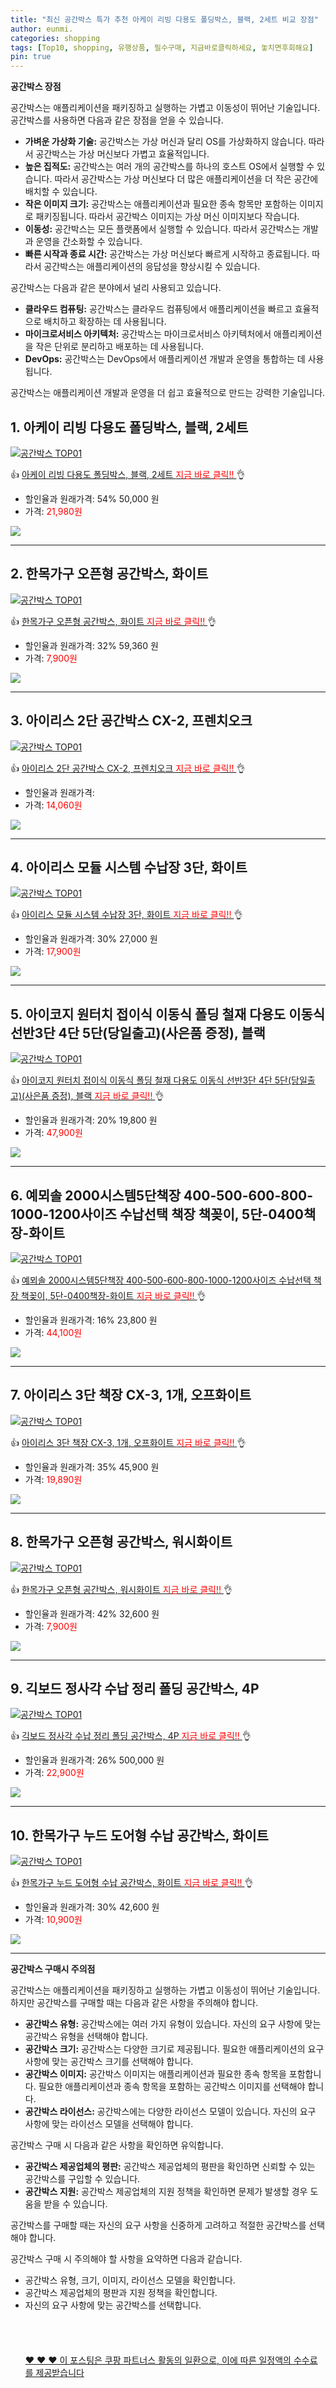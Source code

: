 ```yaml
---
title: "최신 공간박스 특가 추천 아케이 리빙 다용도 폴딩박스, 블랙, 2세트 비교 장점"
author: eunmi.
categories: shopping
tags: [Top10, shopping, 유행상품, 필수구매, 지금바로클릭하세요, 놓치면후회해요]
pin: true
---
```

**공간박스 장점**

공간박스는 애플리케이션을 패키징하고 실행하는 가볍고 이동성이 뛰어난 기술입니다. 공간박스를 사용하면 다음과 같은 장점을 얻을 수 있습니다.

* **가벼운 가상화 기술:** 공간박스는 가상 머신과 달리 OS를 가상화하지 않습니다. 따라서 공간박스는 가상 머신보다 가볍고 효율적입니다.
* **높은 집적도:** 공간박스는 여러 개의 공간박스를 하나의 호스트 OS에서 실행할 수 있습니다. 따라서 공간박스는 가상 머신보다 더 많은 애플리케이션을 더 작은 공간에 배치할 수 있습니다.
* **작은 이미지 크기:** 공간박스는 애플리케이션과 필요한 종속 항목만 포함하는 이미지로 패키징됩니다. 따라서 공간박스 이미지는 가상 머신 이미지보다 작습니다.
* **이동성:** 공간박스는 모든 플랫폼에서 실행할 수 있습니다. 따라서 공간박스는 개발과 운영을 간소화할 수 있습니다.
* **빠른 시작과 종료 시간:** 공간박스는 가상 머신보다 빠르게 시작하고 종료됩니다. 따라서 공간박스는 애플리케이션의 응답성을 향상시킬 수 있습니다.

공간박스는 다음과 같은 분야에서 널리 사용되고 있습니다.

* **클라우드 컴퓨팅:** 공간박스는 클라우드 컴퓨팅에서 애플리케이션을 빠르고 효율적으로 배치하고 확장하는 데 사용됩니다.
* **마이크로서비스 아키텍처:** 공간박스는 마이크로서비스 아키텍처에서 애플리케이션을 작은 단위로 분리하고 배포하는 데 사용됩니다.
* **DevOps:** 공간박스는 DevOps에서 애플리케이션 개발과 운영을 통합하는 데 사용됩니다.

공간박스는 애플리케이션 개발과 운영을 더 쉽고 효율적으로 만드는 강력한 기술입니다.

   

## 1. 아케이 리빙 다용도 폴딩박스, 블랙, 2세트

[![공간박스 TOP01](https://thumbnail6.coupangcdn.com/thumbnails/remote/230x230ex/image/retail/images/5463039901910734-36d068f6-164f-4203-a9e9-ad68183dc00c.jpg)](https://link.coupang.com/re/AFFSDP?lptag=AF3617701&subid=GithubCoopas&pageKey=6437221605&traceid=V0-153&itemId=13773959247&vendorItemId=81024521933)


👍 [아케이 리빙 다용도 폴딩박스, 블랙, 2세트 <font color=red> 지금 바로 클릭!! </font> ](https://link.coupang.com/re/AFFSDP?lptag=AF3617701&subid=GithubCoopas&pageKey=6437221605&traceid=V0-153&itemId=13773959247&vendorItemId=81024521933) 👌 


- 할인율과 원래가격: 54%  50,000   원
- 가격: <span style='color:red'>21,980원</span>

[![](/discount_price.png)](https://link.coupang.com/re/AFFSDP?lptag=AF3617701&subid=GithubCoopas&pageKey=6437221605&traceid=V0-153&itemId=13773959247&vendorItemId=81024521933)

---


   

## 2. 한목가구 오픈형 공간박스, 화이트

[![공간박스 TOP01](https://thumbnail6.coupangcdn.com/thumbnails/remote/230x230ex/image/product/image/vendoritem/2018/10/24/3131023942/bd494bcc-7e66-422f-ab71-ca339ca69739.jpg)](https://link.coupang.com/re/AFFSDP?lptag=AF3617701&subid=GithubCoopas&pageKey=19360184&traceid=V0-153&itemId=77687763&vendorItemId=3131023942)


👍 [한목가구 오픈형 공간박스, 화이트 <font color=red> 지금 바로 클릭!! </font> ](https://link.coupang.com/re/AFFSDP?lptag=AF3617701&subid=GithubCoopas&pageKey=19360184&traceid=V0-153&itemId=77687763&vendorItemId=3131023942) 👌 


- 할인율과 원래가격: 32%  59,360   원
- 가격: <span style='color:red'>7,900원</span>

[![](/discount_price.png)](https://link.coupang.com/re/AFFSDP?lptag=AF3617701&subid=GithubCoopas&pageKey=19360184&traceid=V0-153&itemId=77687763&vendorItemId=3131023942)

---


   

## 3. 아이리스 2단 공간박스 CX-2, 프렌치오크

[![공간박스 TOP01](https://thumbnail9.coupangcdn.com/thumbnails/remote/230x230ex/image/retail/images/12659937092375597-dce8c4b9-e6aa-4735-b979-d12d197c6aa4.jpg)](https://link.coupang.com/re/AFFSDP?lptag=AF3617701&subid=GithubCoopas&pageKey=2110017&traceid=V0-153&itemId=70622031&vendorItemId=3114220991)


👍 [아이리스 2단 공간박스 CX-2, 프렌치오크 <font color=red> 지금 바로 클릭!! </font> ](https://link.coupang.com/re/AFFSDP?lptag=AF3617701&subid=GithubCoopas&pageKey=2110017&traceid=V0-153&itemId=70622031&vendorItemId=3114220991) 👌 


- 할인율과 원래가격: 
- 가격: <span style='color:red'>14,060원</span>

[![](/discount_price.png)](https://link.coupang.com/re/AFFSDP?lptag=AF3617701&subid=GithubCoopas&pageKey=2110017&traceid=V0-153&itemId=70622031&vendorItemId=3114220991)

---


   

## 4. 아이리스 모듈 시스템 수납장 3단, 화이트

[![공간박스 TOP01](https://thumbnail7.coupangcdn.com/thumbnails/remote/230x230ex/image/retail/images/3487498396431412-90dc71cf-0b9c-48ee-8223-a42fbeff6ff2.jpg)](https://link.coupang.com/re/AFFSDP?lptag=AF3617701&subid=GithubCoopas&pageKey=59518360&traceid=V0-153&itemId=205279393&vendorItemId=3486948424)


👍 [아이리스 모듈 시스템 수납장 3단, 화이트 <font color=red> 지금 바로 클릭!! </font> ](https://link.coupang.com/re/AFFSDP?lptag=AF3617701&subid=GithubCoopas&pageKey=59518360&traceid=V0-153&itemId=205279393&vendorItemId=3486948424) 👌 


- 할인율과 원래가격: 30%  27,000   원
- 가격: <span style='color:red'>17,900원</span>

[![](/discount_price.png)](https://link.coupang.com/re/AFFSDP?lptag=AF3617701&subid=GithubCoopas&pageKey=59518360&traceid=V0-153&itemId=205279393&vendorItemId=3486948424)

---


   

## 5. 아이코지 원터치 접이식 이동식 폴딩 철재 다용도 이동식 선반3단 4단 5단(당일출고)(사은품 증정), 블랙

[![공간박스 TOP01](https://thumbnail6.coupangcdn.com/thumbnails/remote/230x230ex/image/vendor_inventory/f53d/0139f1d500f2bb3e70d1b8757626e016cd1ee268beeaf72ec9253fdbf2c6.jpg)](https://link.coupang.com/re/AFFSDP?lptag=AF3617701&subid=GithubCoopas&pageKey=6161811923&traceid=V0-153&itemId=14623342202&vendorItemId=80398216215)


👍 [아이코지 원터치 접이식 이동식 폴딩 철재 다용도 이동식 선반3단 4단 5단(당일출고)(사은품 증정), 블랙 <font color=red> 지금 바로 클릭!! </font> ](https://link.coupang.com/re/AFFSDP?lptag=AF3617701&subid=GithubCoopas&pageKey=6161811923&traceid=V0-153&itemId=14623342202&vendorItemId=80398216215) 👌 


- 할인율과 원래가격: 20%  19,800   원
- 가격: <span style='color:red'>47,900원</span>

[![](/discount_price.png)](https://link.coupang.com/re/AFFSDP?lptag=AF3617701&subid=GithubCoopas&pageKey=6161811923&traceid=V0-153&itemId=14623342202&vendorItemId=80398216215)

---


   

## 6. 예뫼솔 2000시스템5단책장 400-500-600-800-1000-1200사이즈 수납선택 책장 책꽂이, 5단-0400책장-화이트

[![공간박스 TOP01](https://thumbnail9.coupangcdn.com/thumbnails/remote/230x230ex/image/vendor_inventory/d5f7/a4a186a5cf5a5862cc580d94f7ecf985d11284be8b2bd64f47793e7abe7d.jpg)](https://link.coupang.com/re/AFFSDP?lptag=AF3617701&subid=GithubCoopas&pageKey=236181497&traceid=V0-153&itemId=749020100&vendorItemId=4891400390)


👍 [예뫼솔 2000시스템5단책장 400-500-600-800-1000-1200사이즈 수납선택 책장 책꽂이, 5단-0400책장-화이트 <font color=red> 지금 바로 클릭!! </font> ](https://link.coupang.com/re/AFFSDP?lptag=AF3617701&subid=GithubCoopas&pageKey=236181497&traceid=V0-153&itemId=749020100&vendorItemId=4891400390) 👌 


- 할인율과 원래가격: 16%  23,800   원
- 가격: <span style='color:red'>44,100원</span>

[![](/discount_price.png)](https://link.coupang.com/re/AFFSDP?lptag=AF3617701&subid=GithubCoopas&pageKey=236181497&traceid=V0-153&itemId=749020100&vendorItemId=4891400390)

---


   

## 7. 아이리스 3단 책장 CX-3, 1개, 오프화이트

[![공간박스 TOP01](https://thumbnail6.coupangcdn.com/thumbnails/remote/230x230ex/image/retail/images/2970578052242417-5c966b91-8a3c-484e-b96e-cc913fc49c87.jpg)](https://link.coupang.com/re/AFFSDP?lptag=AF3617701&subid=GithubCoopas&pageKey=19416709&traceid=V0-153&itemId=77925162&vendorItemId=73245825886)


👍 [아이리스 3단 책장 CX-3, 1개, 오프화이트 <font color=red> 지금 바로 클릭!! </font> ](https://link.coupang.com/re/AFFSDP?lptag=AF3617701&subid=GithubCoopas&pageKey=19416709&traceid=V0-153&itemId=77925162&vendorItemId=73245825886) 👌 


- 할인율과 원래가격: 35%  45,900   원
- 가격: <span style='color:red'>19,890원</span>

[![](/discount_price.png)](https://link.coupang.com/re/AFFSDP?lptag=AF3617701&subid=GithubCoopas&pageKey=19416709&traceid=V0-153&itemId=77925162&vendorItemId=73245825886)

---


   

## 8. 한목가구 오픈형 공간박스, 워시화이트

[![공간박스 TOP01](https://thumbnail10.coupangcdn.com/thumbnails/remote/230x230ex/image/retail/images/2017/04/20/10/5/3ea6f923-3551-42db-97b1-a807f8f891d5.jpg)](https://link.coupang.com/re/AFFSDP?lptag=AF3617701&subid=GithubCoopas&pageKey=19360184&traceid=V0-153&itemId=77687764&vendorItemId=3131023946)


👍 [한목가구 오픈형 공간박스, 워시화이트 <font color=red> 지금 바로 클릭!! </font> ](https://link.coupang.com/re/AFFSDP?lptag=AF3617701&subid=GithubCoopas&pageKey=19360184&traceid=V0-153&itemId=77687764&vendorItemId=3131023946) 👌 


- 할인율과 원래가격: 42%  32,600   원
- 가격: <span style='color:red'>7,900원</span>

[![](/discount_price.png)](https://link.coupang.com/re/AFFSDP?lptag=AF3617701&subid=GithubCoopas&pageKey=19360184&traceid=V0-153&itemId=77687764&vendorItemId=3131023946)

---


   

## 9. 긱보드 정사각 수납 정리 폴딩 공간박스, 4P

[![공간박스 TOP01](https://thumbnail8.coupangcdn.com/thumbnails/remote/230x230ex/image/vendor_inventory/a425/6927f94cd4bbcbd80d31305e0feabeba0e3ebb0702984266d67749d55c71.jpg)](https://link.coupang.com/re/AFFSDP?lptag=AF3617701&subid=GithubCoopas&pageKey=7401357981&traceid=V0-153&itemId=19157683183&vendorItemId=86276438695)


👍 [긱보드 정사각 수납 정리 폴딩 공간박스, 4P <font color=red> 지금 바로 클릭!! </font> ](https://link.coupang.com/re/AFFSDP?lptag=AF3617701&subid=GithubCoopas&pageKey=7401357981&traceid=V0-153&itemId=19157683183&vendorItemId=86276438695) 👌 


- 할인율과 원래가격: 26%  500,000   원
- 가격: <span style='color:red'>22,900원</span>

[![](/discount_price.png)](https://link.coupang.com/re/AFFSDP?lptag=AF3617701&subid=GithubCoopas&pageKey=7401357981&traceid=V0-153&itemId=19157683183&vendorItemId=86276438695)

---


   

## 10. 한목가구 누드 도어형 수납 공간박스, 화이트

[![공간박스 TOP01](https://thumbnail10.coupangcdn.com/thumbnails/remote/230x230ex/image/retail/images/4345229409107029-917b6370-a2d9-4d90-8a46-7c8c598a5226.jpg)](https://link.coupang.com/re/AFFSDP?lptag=AF3617701&subid=GithubCoopas&pageKey=19112037&traceid=V0-153&itemId=76707676&vendorItemId=3128868855)


👍 [한목가구 누드 도어형 수납 공간박스, 화이트 <font color=red> 지금 바로 클릭!! </font> ](https://link.coupang.com/re/AFFSDP?lptag=AF3617701&subid=GithubCoopas&pageKey=19112037&traceid=V0-153&itemId=76707676&vendorItemId=3128868855) 👌 


- 할인율과 원래가격: 30%  42,600   원
- 가격: <span style='color:red'>10,900원</span>

[![](/discount_price.png)](https://link.coupang.com/re/AFFSDP?lptag=AF3617701&subid=GithubCoopas&pageKey=19112037&traceid=V0-153&itemId=76707676&vendorItemId=3128868855)

---
**공간박스 구매시 주의점**

공간박스는 애플리케이션을 패키징하고 실행하는 가볍고 이동성이 뛰어난 기술입니다. 하지만 공간박스를 구매할 때는 다음과 같은 사항을 주의해야 합니다.

* **공간박스 유형:** 공간박스에는 여러 가지 유형이 있습니다. 자신의 요구 사항에 맞는 공간박스 유형을 선택해야 합니다.
* **공간박스 크기:** 공간박스는 다양한 크기로 제공됩니다. 필요한 애플리케이션의 요구 사항에 맞는 공간박스 크기를 선택해야 합니다.
* **공간박스 이미지:** 공간박스 이미지는 애플리케이션과 필요한 종속 항목을 포함합니다. 필요한 애플리케이션과 종속 항목을 포함하는 공간박스 이미지를 선택해야 합니다.
* **공간박스 라이선스:** 공간박스에는 다양한 라이선스 모델이 있습니다. 자신의 요구 사항에 맞는 라이선스 모델을 선택해야 합니다.

공간박스 구매 시 다음과 같은 사항을 확인하면 유익합니다.

* **공간박스 제공업체의 평판:** 공간박스 제공업체의 평판을 확인하면 신뢰할 수 있는 공간박스를 구입할 수 있습니다.
* **공간박스 지원:** 공간박스 제공업체의 지원 정책을 확인하면 문제가 발생할 경우 도움을 받을 수 있습니다.

공간박스를 구매할 때는 자신의 요구 사항을 신중하게 고려하고 적절한 공간박스를 선택해야 합니다.

공간박스 구매 시 주의해야 할 사항을 요약하면 다음과 같습니다.

* 공간박스 유형, 크기, 이미지, 라이선스 모델을 확인합니다.
* 공간박스 제공업체의 평판과 지원 정책을 확인합니다.
* 자신의 요구 사항에 맞는 공간박스를 선택합니다.<br><br><br><br><br> [ ❤ ❤ ❤ 이 포스팅은 쿠팡 파트너스 활동의 일환으로, 이에 따른 일정액의 수수료를 제공받습니다](https://link.coupang.com/a/bcEFyh)